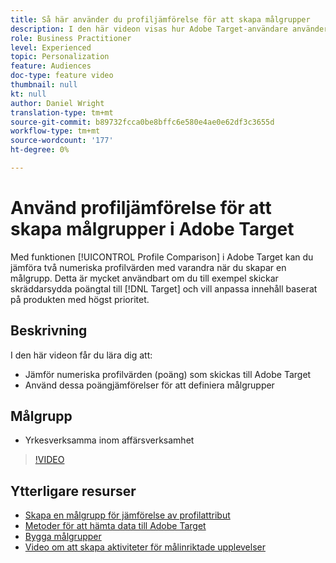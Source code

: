 ```yaml
---
title: Så här använder du profiljämförelse för att skapa målgrupper
description: I den här videon visas hur Adobe Target-användare använder funktionen Profiljämförelse för att jämföra två numeriska profilvärden med varandra när de skapar en målgrupp.
role: Business Practitioner
level: Experienced
topic: Personalization
feature: Audiences
doc-type: feature video
thumbnail: null
kt: null
author: Daniel Wright
translation-type: tm+mt
source-git-commit: b89732fcca0be8bffc6e580e4ae0e62df3c3655d
workflow-type: tm+mt
source-wordcount: '177'
ht-degree: 0%

---
```



# Använd profiljämförelse för att skapa målgrupper i Adobe Target

Med funktionen [!UICONTROL Profile Comparison] i Adobe Target kan du jämföra två numeriska profilvärden med varandra när du skapar en målgrupp. Detta är mycket användbart om du till exempel skickar skräddarsydda poängtal till [!DNL Target] och vill anpassa innehåll baserat på produkten med högst prioritet.

## Beskrivning

I den här videon får du lära dig att:

* Jämför numeriska profilvärden (poäng) som skickas till Adobe Target
* Använd dessa poängjämförelser för att definiera målgrupper

## Målgrupp

* Yrkesverksamma inom affärsverksamhet

>[!VIDEO](https://video.tv.adobe.com/v/23218/?quality=12)

## Ytterligare resurser

* [Skapa en målgrupp för jämförelse av profilattribut](https://docs.adobe.com/content/help/en/target/using/audiences/create-audiences/creating-a-profile-attribute-comparison-audience.html)
* [Metoder för att hämta data till Adobe Target](https://docs.adobe.com/content/help/en/target/using/implement-target/before-implement/methods/methods-to-get-data-into-target.html)
* [Bygga målgrupper](https://docs.adobe.com/content/help/en/target/using/audiences/create-audiences/create-audience.html)
* [Video om att skapa aktiviteter för målinriktade upplevelser](../activities/create-experience-targeting-activities.md)